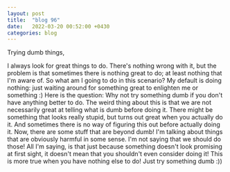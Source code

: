 ```yaml
---
layout: post
title:  "blog 96"
date:   2022-03-20 00:52:00 +0430
categories: blog
---
```


Trying dumb things,

I always look for great things to do. There's nothing wrong with it, but the problem is that sometimes there is nothing great to do; at least nothing that I'm aware of. So what am I going to do in this scenario? My default is doing nothing: just waiting around for something great to enlighten me or something :)
Here is the question: Why not try something dumb if you don't have anything better to do. The weird thing about this is that we are not necessarily great at telling what is dumb before doing it. There might be something that looks really stupid, but turns out great when you actually do it. And sometimes there is no way of figuring this out before actually doing it. Now, there are some stuff that are beyond dumb! I'm talking about things that are obviously harmful in some sense. I'm not saying that we should do those! All I'm saying, is that just because something doesn't look promising at first sight, it doesn't mean that you shouldn't even consider doing it! This is more true when you have nothing else to do! Just try something dumb :))
